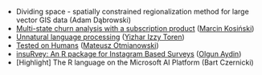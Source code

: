- Dividing space - spatially constrained regionalization method for large vector GIS data (Adam Dąbrowski)
- [Multi-state churn analysis with a subscription product](https://github.com/g6t/mchurn) ([Marcin	Kosiński](r-addict.com))
- [Unnatural language processing](https://github.com/WhyR2018/presentations/blob/master/businessR/Unnatural%20Language%20Processing%20-%20WhyR%202018-07-04.pdf) ([Yizhar Izzy Toren](https://www.linkedin.com/in/ytoren))
- [Tested on Humans](https://github.com/MateuszOtmianowski/presentations/blob/master/businessR/WhyR%202018%20%E2%80%93%20Tested%20on%20Humans.pdf) ([Mateusz	Otmianowski](https://www.linkedin.com/in/mateusz-otmianowski-0a2a85b2/))
- [insuRvey: An R package for Instagram Based Surveys](https://github.com/olgnaydn/insurvey) ([Olgun	Aydin](olgunaydin.com))
- [Highlight] The R language on the Microsoft AI Platform (Bart Czernicki)
